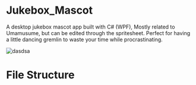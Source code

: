 # Jukebox_Mascot
A desktop jukebox mascot app built with C# (WPF), Mostly related to Umamusume, but can be edited through the spritesheet.
Perfect for having a little dancing gremlin to waste your time while procrastinating.

![dasdsa](https://github.com/user-attachments/assets/769d2fc3-6b90-4dfe-a767-3fd6c33513d9)

# File Structure
